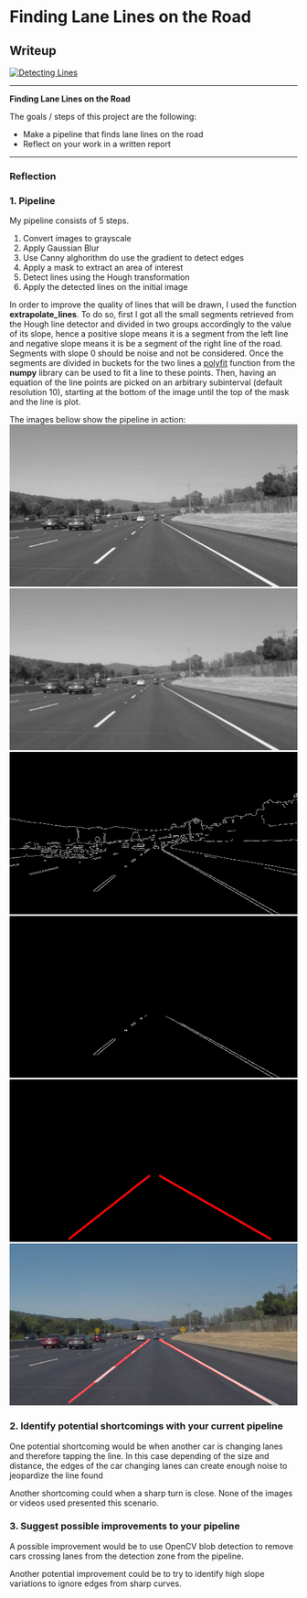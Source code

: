 # **Finding Lane Lines on the Road** 

## Writeup


[![Detecting Lines](https://i.vimeocdn.com/video/638225382_640x360.jpg)](https://vimeo.com/220265426 "Detecting Lines")

---

**Finding Lane Lines on the Road**

The goals / steps of this project are the following:
* Make a pipeline that finds lane lines on the road
* Reflect on your work in a written report


[//]: # (Image References)

[image1]: ./test_images/Processing_Steps/solidWhiteCurve_1_Gray.jpg "Grayscale"
[image2]: ./test_images/Processing_Steps/solidWhiteCurve_2_GrayBlur.jpg "Blur"
[image3]: ./test_images/Processing_Steps/solidWhiteCurve_3_Canny.jpg "Canny"
[image4]: ./test_images/Processing_Steps/solidWhiteCurve_4_Masked.jpg "Mask"
[image5]: ./test_images/Processing_Steps/solidWhiteCurve_5_Lines.jpg "Lines"
[image6]: ./test_images/Processing_Steps/solidWhiteCurve_6_Out.png "Final"

---

### Reflection

### 1. Pipeline

My pipeline consists of 5 steps.
1. Convert images to grayscale
2. Apply Gaussian Blur
3. Use Canny alghorithm do use the gradient to detect edges
4. Apply a mask to extract an area of interest
5. Detect lines using the Hough transformation
6. Apply the detected lines on the initial image


In order to improve the quality of lines that will be drawn, I used the function **extrapolate_lines**. To do so, first I got all the small segments retrieved from the Hough line detector and divided in two groups accordingly to the value of its slope, hence a positive slope means it is a segment from the left line and negative slope means it is be a segment of the right line of the road. Segments with slope 0 should be noise and not be considered. Once the segments are divided in buckets for the two lines a [polyfit](https://docs.scipy.org/doc/numpy/reference/generated/numpy.polyfit.html) function from the **numpy** library can be used to fit a line to these points. Then, having an equation of the line points are picked on an arbitrary subinterval (default resolution 10), starting at the bottom of the image until the top of the mask and the line is plot.

The images bellow show the pipeline in action:
![alt text][image1]
![alt text][image2]
![alt text][image3]
![alt text][image4]
![alt text][image5]
![alt text][image6]


### 2. Identify potential shortcomings with your current pipeline


One potential shortcoming would be when another car is changing lanes and therefore tapping the line. In this case depending of the size and distance, the edges of the car changing lanes can create enough noise to jeopardize the line found

Another shortcoming could when a sharp turn is close. None of the images or videos used presented this scenario.


### 3. Suggest possible improvements to your pipeline

A possible improvement would be to use OpenCV blob detection to remove cars crossing lanes from the detection zone from the pipeline. 

Another potential improvement could be to try to identify high slope variations to ignore edges from sharp curves.
